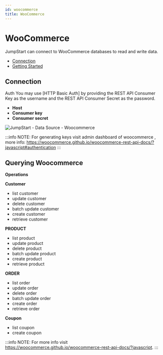 ```yaml
---
id: woocommerce
title: WooCommerce
---
```

# WooCommerce

JumpStart can connect to WooCommerce databases to read and write data.

- [Connection](#connection)
- [Getting Started](#querying-woocommerce)

## Connection

Auth
You may use [HTTP Basic Auth] by providing the REST API Consumer Key as the username and the REST API Consumer Secret as the password.
- **Host**
- **Consumer key**
- **Consumer secret**

![JumpStart - Data Source - Woocommerce](/img/datasource-reference/woocommerce/woocomerce-auth.png)

:::info
NOTE: For generating keys visit admin dashboard of woocommerce , more info: https://woocommerce.github.io/woocommerce-rest-api-docs/?javascript#authentication
:::

## Querying Woocommerce

**Operations**

**Customer**

- list customer
- update customer
- delete customer
- batch update customer
- create customer
- retrieve customer

**PRODUCT**

- list product
- update product
- delete product
- batch update product
- create product
- retrieve product

**ORDER**

- list order
- update order
- delete order
- batch update order
- create order
- retrieve order

**Coupon**

- list coupon
- create coupon

:::info
NOTE: For more info visit https://woocommerce.github.io/woocommerce-rest-api-docs/?javascript.
:::